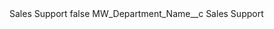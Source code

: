 <?xml version="1.0" encoding="UTF-8"?>
<CustomMetadata xmlns="http://soap.sforce.com/2006/04/metadata" xmlns:xsi="http://www.w3.org/2001/XMLSchema-instance" xmlns:xsd="http://www.w3.org/2001/XMLSchema">
    <label>Sales Support</label>
    <protected>false</protected>
    <values>
        <field>MW_Department_Name__c</field>
        <value xsi:type="xsd:string">Sales Support</value>
    </values>
</CustomMetadata>
